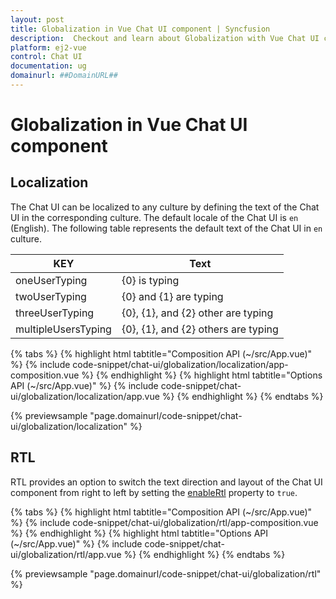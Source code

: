 ```yaml
---
layout: post
title: Globalization in Vue Chat UI component | Syncfusion
description:  Checkout and learn about Globalization with Vue Chat UI component of Syncfusion Essential JS 2 and more details.
platform: ej2-vue
control: Chat UI
documentation: ug
domainurl: ##DomainURL##
---
```


# Globalization in Vue Chat UI component

## Localization
 
The Chat UI can be localized to any culture by defining the text of the Chat UI in the corresponding culture. The default locale of the Chat UI is `en` (English). The following table represents the default text of the Chat UI in `en` culture.

|KEY|Text|
|----|----|
|oneUserTyping|{0} is typing|
|twoUserTyping|{0} and {1} are typing|
|threeUserTyping|{0}, {1}, and {2} other are typing|
|multipleUsersTyping|{0}, {1}, and {2} others are typing|

{% tabs %}
{% highlight html tabtitle="Composition API (~/src/App.vue)" %}
{% include code-snippet/chat-ui/globalization/localization/app-composition.vue %}
{% endhighlight %}
{% highlight html tabtitle="Options API (~/src/App.vue)" %}
{% include code-snippet/chat-ui/globalization/localization/app.vue %}
{% endhighlight %}
{% endtabs %}
  
{% previewsample "page.domainurl/code-snippet/chat-ui/globalization/localization" %}

## RTL
 
RTL provides an option to switch the text direction and layout of the Chat UI component from right to left by setting the [enableRtl](../api/chat-ui/chatUIModel/#enablertl) property to `true`.

{% tabs %}
{% highlight html tabtitle="Composition API (~/src/App.vue)" %}
{% include code-snippet/chat-ui/globalization/rtl/app-composition.vue %}
{% endhighlight %}
{% highlight html tabtitle="Options API (~/src/App.vue)" %}
{% include code-snippet/chat-ui/globalization/rtl/app.vue %}
{% endhighlight %}
{% endtabs %}
  
{% previewsample "page.domainurl/code-snippet/chat-ui/globalization/rtl" %}
